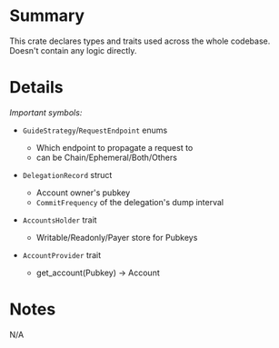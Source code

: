 
# Summary

This crate declares types and traits used across the whole codebase.
Doesn't contain any logic directly.

# Details

*Important symbols:*

- `GuideStrategy`/`RequestEndpoint` enums
  - Which endpoint to propagate a request to
  - can be Chain/Ephemeral/Both/Others

- `DelegationRecord` struct
  - Account owner's pubkey
  - `CommitFrequency` of the delegation's dump interval

- `AccountsHolder` trait
  - Writable/Readonly/Payer store for Pubkeys

- `AccountProvider` trait
  - get_account(Pubkey) -> Account


# Notes

N/A

